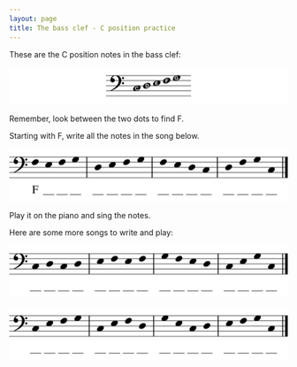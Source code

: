 ```yaml
---
layout: page
title: The bass clef - C position practice
---
```


These are the C position notes in the bass clef:

![](bass_clef_c_position-1.svg)

Remember, look between the two dots to find F.

Starting with F, write all the notes in the song below.

![](practice1-1.svg)

Play it on the piano and sing the notes.

Here are some more songs to write and play:

![](practice2-1.svg)

![](practice3-1.svg)
